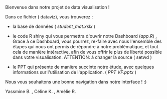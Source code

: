 Bienvenue dans notre projet de data visualisation !

Dans ce fichier ( dataviz), vous trouverez : 

- la base de données ( *student_mat.xslx* )

- le code R shiny qui vous permettra d'ouvrir notre Dashboard (*app.R*) ,
Grace à ce Dashboard, vous pourrez, re-faire avec nous l'ensemble des étapes qui nous ont permis de répondre à notre problématique, 
et tout cela de manière intéractive, afin de vous offrir le plus de liberté possible dans votre visualisation.
ATTENTION: à changer la source ( setwd )

- le PPT qui présente de manière succinte notre étude, avec quelques informations sur l'utilisation de l'application. ( *PPT VF.pptx* )


Nous vous souhaitons une bonne navigation dans notre interface ! :) 


Yassmine B. , Céline K. , Amélie R.
